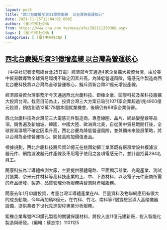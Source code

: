 ```yaml
---
layout: post
title: "西北台慶擬斥資31億增產線  以台灣為營運核心"
date: 2021-11-25T12:04:02.000Z
author: (臺)中央社CNA
from: https://www.cna.com.tw/news/afe/202111250368.aspx
tags: [ (臺)中央社CNA ]
categories: [ (臺)中央社CNA ]
---
```

<!--1637841842000-->
[西北台慶擬斥資31億增產線  以台灣為營運核心](https://www.cna.com.tw/news/afe/202111250368.aspx)
------

<div>
<div></div><div><p>（中央社記者梁珮綺台北25日電）經濟部今天通過4家企業擴大投資台灣，由於美中貿易戰導致全球貿易環境不確定因素升高，為降低營運風險，電感元件製造商西北台慶科技將以台灣為全球營運核心，擬斥資新台幣31億元增設產線。</p><p>經濟部投資台灣事務所今天通過西北台慶科技、鉅橡企業、閎康科技及某科技廠擴大投資台灣。截至目前為止，投資台灣三大方案已吸引1071家企業超過1兆4900億元投資，預估創造12萬178個本國就業機會，後續仍有68家企業待審。</p><p>西北台慶科技為台灣前三大電感元件製造商，專產線圈、晶片、網路變壓器等品項，銷售遍及新加坡、韓國、中國大陸、歐洲與北美，自從美中貿易戰開打後，全球貿易環境不確定因素升高，西北台慶為降低營運風險，並兼顧未來發展策略，將以台灣為全球營運核心，開發高附加價值產品。</p><p>根據規劃，西北台慶科技將斥資31億元在桃園幼獅工業區既有廠房增設共模濾波器元件、網路濾波器元件產線及車用電子使用之各項電感元件，並計畫招募294名員工。</p><p>閎康科技為半導體檢測大廠，主要提供積體電路、平面顯示器業、光電產業、測試封裝業、奈米元件材料等高科技產業的上、中、下游材料，以及電子元件廠商所需的產品研發、製造、品質管理分析服務與智慧財產權服務。</p><p>閎康去年1月申請投資，考量台灣半導體產業在AI、巨量資料及物聯網應用有很大的成長動能，今年再加碼8億元，在竹科、竹北、南科等7個實驗室導入高階儀器設備，提供業者下世代先進製程專業分析服務。</p><p>鉅橡企業專營PCB鑽孔製程的關鍵保護材料，將投入逾11億元建新廠，投入智能化製造與研發。（編輯：蘇志宗）1101125</p></div>
</div>
